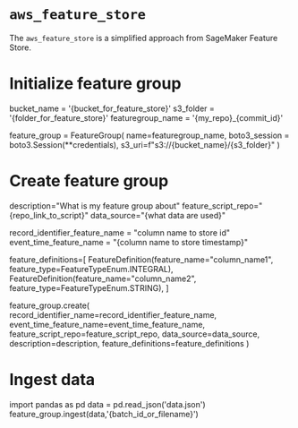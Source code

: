 # `aws_feature_store`

The `aws_feature_store` is a simplified approach from SageMaker Feature Store.

# Initialize feature group

bucket_name = '{bucket_for_feature_store}'
s3_folder = '{folder_for_feature_store}'
featuregroup_name = '{my_repo}_{commit_id}'

feature_group = FeatureGroup(
    name=featuregroup_name,
    boto3_session = boto3.Session(**credentials),
    s3_uri=f"s3://{bucket_name}/{s3_folder}"
    )

# Create feature group

description="What is my feature group about"
feature_script_repo="{repo_link_to_script}"
data_source="{what data are used}"

record_identifier_feature_name = "column name to store id" 
event_time_feature_name = "{column name to store timestamp}"

feature_definitions=[
        FeatureDefinition(feature_name="column_name1", feature_type=FeatureTypeEnum.INTEGRAL),
        FeatureDefinition(feature_name="column_name2", feature_type=FeatureTypeEnum.STRING),
        ]


feature_group.create(
    record_identifier_name=record_identifier_feature_name,
    event_time_feature_name=event_time_feature_name,
    feature_script_repo=feature_script_repo,
    data_source=data_source,
    description=description,
    feature_definitions=feature_definitions
)

# Ingest data
import pandas as pd
data = pd.read_json('data.json')
feature_group.ingest(data,'{batch_id_or_filename}')
